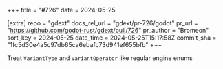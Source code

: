 +++
title = "#726"
date = 2024-05-25

[extra]
repo = "gdext"
docs_rel_url = "gdext/pr-726/godot"
pr_url = "https://github.com/godot-rust/gdext/pull/726"
pr_author = "Bromeon"
sort_key = 2024-05-25
date_time = 2024-05-25T15:17:58Z
commit_sha = "1fc5d30e4a5c97db65ca6ebafc73d941ef655bfb"
+++

Treat `VariantType` and `VariantOperator` like regular engine enums
